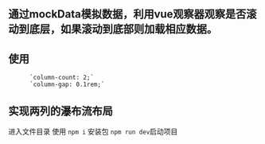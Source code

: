 ## 通过mockData模拟数据，利用vue观察器观察是否滚动到底层，如果滚动到底部则加载相应数据。
## 使用 
          `column-count: 2;`
          `column-gap: 0.1rem;`
## 实现两列的瀑布流布局

进入文件目录 使用 `npm i` 安装包 `npm run dev`启动项目




